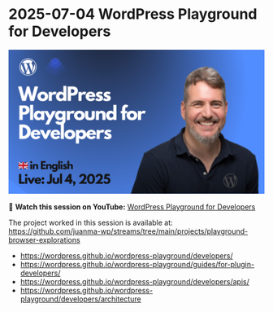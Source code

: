# 2025-07-04 WordPress Playground for Developers

[![](./thumbnail.png)](https://www.youtube.com/watch?v=g5EW3vhqNpY)

🎥 **Watch this session on YouTube:** [WordPress Playground for Developers](https://www.youtube.com/watch?v=g5EW3vhqNpY)

The project worked in this session is available at:
https://github.com/juanma-wp/streams/tree/main/projects/playground-browser-explorations

- https://wordpress.github.io/wordpress-playground/developers/
- https://wordpress.github.io/wordpress-playground/guides/for-plugin-developers/
- https://wordpress.github.io/wordpress-playground/developers/apis/
- https://wordpress.github.io/wordpress-playground/developers/architecture

